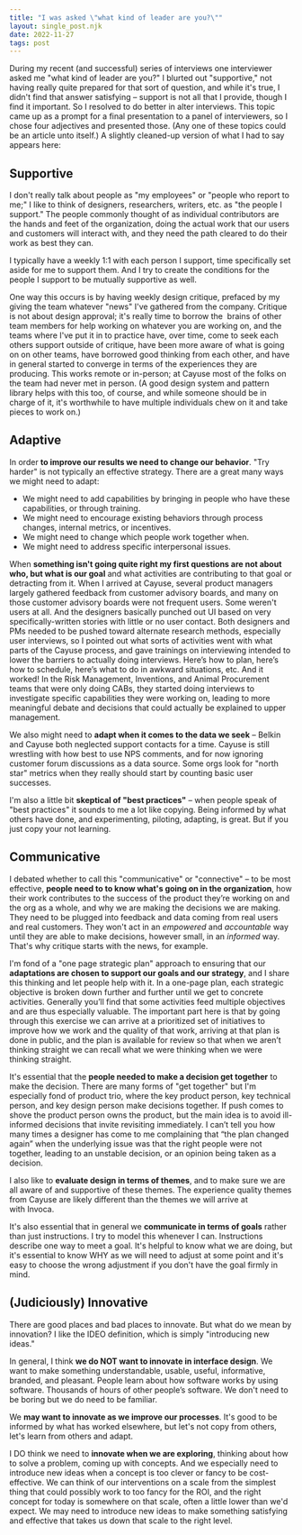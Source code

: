 ```yaml
---
title: "I was asked \"what kind of leader are you?\""
layout: single_post.njk
date: 2022-11-27
tags: post
---
```


During my recent (and successful) series of interviews one interviewer asked me "what kind of leader are you?" I blurted out "supportive," not having really quite prepared for that sort of question, and while it's true, I didn't find that answer satisfying – support is not all that I provide, though I find it important. So I resolved to do better in alter interviews. This topic came up as a prompt for a final presentation to a panel of interviewers, so I chose four adjectives and presented those. (Any one of these topics could be an article unto itself.) A slightly cleaned-up version of what I had to say appears here:

## Supportive

I don't really talk about people as "my employees" or "people who report to me;" I like to think of designers, researchers, writers, etc. as "the people I support." The people commonly thought of as individual contributors are the hands and feet of the organization, doing the actual work that our users and customers will interact with, and they need the path cleared to do their work as best they can.

I typically have a weekly 1:1 with each person I support, time specifically set aside for me to support them. And I try to create the conditions for the people I support to be mutually supportive as well. 

One way this occurs is by having weekly design critique, prefaced by my giving the team whatever "news" I've gathered from the company. Critique is not about design approval; it's really time to borrow the  brains of other team members for help working on whatever you are working on, and the teams where I've put it in to practice have, over time, come to seek each others support outside of critique, have been more aware of what is going on on other teams, have borrowed good thinking from each other, and have in general started to converge in terms of the experiences they are producing. This works remote or in-person; at Cayuse most of the folks on the team had never met in person. (A good design system and pattern library helps with this too, of course, and while someone should be in charge of it, it's worthwhile to have multiple individuals chew on it and take pieces to work on.)

## Adaptive

In order **to improve our results we need to change our behavior**. "Try harder" is not typically an effective strategy. There are a great many ways we might need to adapt:
- We might need to add capabilities by bringing in people who have these capabilities, or through training.
- We might need to encourage existing behaviors through process changes, internal metrics, or incentives.
- We might need to change which people work together when.
- We might need to address specific interpersonal issues.

When **something isn't going quite right my first questions are not about who, but what is our goal** and what activities are contributing to that goal or detracting from it. When I arrived at Cayuse, several product managers largely gathered feedback from customer advisory boards, and many on those customer advisory boards were not frequent users. Some weren't users at all. And the designers basically punched out UI based on very specifically-written stories with little or no user contact. Both designers and PMs needed to be pushed toward alternate research methods, especially user interviews, so I pointed out what sorts of activities went with what parts of the Cayuse process, and gave trainings on interviewing intended to lower the barriers to actually doing interviews. Here’s how to plan, here’s how to schedule, here’s what to do in awkward situations, etc. And it worked! In the Risk Management, Inventions, and Animal Procurement teams that were only doing CABs, they started doing interviews to investigate specific capabilities they were working on, leading to more meaningful debate and decisions that could actually be explained to upper management.

We also might need to **adapt when it comes to the data we seek** – Belkin and Cayuse both neglected support contacts for a time. Cayuse is still wrestling with how best to use NPS comments, and for now ignoring customer forum discussions as a data source. Some orgs look for "north star" metrics when they really should start by counting basic user successes.

I'm also a little bit **skeptical of "best practices"** – when people speak of "best practices" it sounds to me a lot like copying. Being informed by what others have done, and experimenting, piloting, adapting, is great. But if you just copy your not learning.

## Communicative

I debated whether to call this "communicative" or "connective" – to be most effective, **people need to to know what's going on in the organization**, how their work contributes to the success of the product they’re working on and the org as a whole, and why we are making the decisions we are making. They need to be plugged into feedback and data coming from real users and real customers. They won't act in an _empowered_ and _accountable_ way until they are able to make decisions, however small, in an _informed_ way. That's why critique starts with the news, for example.

I'm fond of a "one page strategic plan" approach to ensuring that our **adaptations are chosen to support our goals and our strategy**, and I share this thinking and let people help with it. In a one-page plan, each strategic objective is broken down further and further until we get to concrete activities. Generally you’ll find that some activities feed multiple objectives and are thus especially valuable. The important part here is that by going through this exercise we can arrive at a prioritized set of initiatives to improve how we work and the quality of that work, arriving at that plan is done in public, and the plan is available for review so that when we aren’t thinking straight we can recall what we were thinking when we were thinking straight.

It's essential that the **people needed to make a decision get together** to make the decision. There are many forms of "get together" but I'm especially fond of product trio, where the key product person, key technical person, and key design person make decisions together. If push comes to shove the product person owns the product, but the main idea is to avoid ill-informed decisions that invite revisiting immediately. I can’t tell you how many times a designer has come to me complaining that “the plan changed again” when the underlying issue was that the right people were not together, leading to an unstable decision, or an opinion being taken as a decision.

I also like to **evaluate design in terms of themes**, and to make sure we are all aware of and supportive of these themes. The experience quality themes from Cayuse are likely different than the themes we will arrive at with Invoca.

It's also essential that in general we **communicate in terms of goals** rather than just instructions. I try to model this whenever I can. Instructions describe one way to meet a goal. It's helpful to know what we are doing, but it's essential to know WHY as we will need to adjust at some point and it's easy to choose the wrong adjustment if you don't have the goal firmly in mind.

## (Judiciously) Innovative

There are good places and bad places to innovate. But what do we mean by innovation? I like the IDEO definition, which is simply "introducing new ideas."

In general, I think **we do NOT want to innovate in interface design**. We want to make something understandable, usable, useful, informative, branded, and pleasant. People learn about how software works by using software. Thousands of hours of other people’s software. We don't need to be boring but we do need to be familiar.

We **may want to innovate as we improve our processes**. It's good to be informed by what has worked elsewhere, but let's not copy from others, let's learn from others and adapt.

I DO think we need to **innovate when we are exploring**, thinking about how to solve a problem, coming up with concepts. And we especially need to introduce new ideas when a concept is too clever or fancy to be cost-effective. We can think of our interventions on a scale from the simplest thing that could possibly work to too fancy for the ROI, and the right concept for today is somewhere on that scale, often a little lower than we'd expect. We may need to introduce new ideas to make something satisfying and effective that takes us down that scale to the right level.
